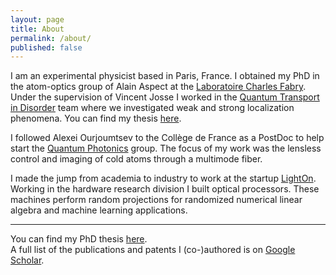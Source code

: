 ```yaml
---
layout: page
title: About
permalink: /about/
published: false
---
```


I am an experimental physicist based in Paris, France. I obtained my PhD in the atom-optics group of Alain Aspect at the [Laboratoire Charles Fabry](https://www.lcf.institutoptique.fr). Under the supervision of Vincent Josse I worked in the [Quantum Transport in Disorder](https://www.lcf.institutoptique.fr/groupes-de-recherche/gaz-quantiques/experiences/quantum-transport-disorder) team where we investigated weak and strong localization phenomena. You can find my thesis [here](https://pastel.archives-ouvertes.fr/tel-01127067).

I followed Alexei Ourjoumtsev to the Collège de France as a PostDoc to help start the [Quantum Photonics](https://jeipcdf.cnrs.fr/quantum-photonics/) group. The focus of my work was the lensless control and imaging of cold atoms through a multimode fiber.

I made the jump from academia to industry to work at the startup [LightOn](https://lighton.ai). Working in the hardware research division I built optical processors. These machines perform random projections for randomized numerical linear algebra and machine learning applications.

---

You can find my PhD thesis [here](https://pastel.archives-ouvertes.fr/tel-01127067).  
A full list of the publications and patents I (co-)authored is on [Google Scholar](https://scholar.google.com/citations?user=OP_vsl4AAAAJ&hl=en&oi=ao).